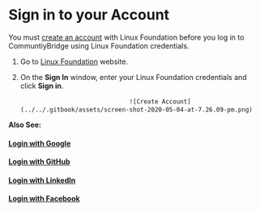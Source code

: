 # Sign in to your Account

You must [create an account](../create-an-account.md#create-an-account) with Linux Foundation before you log in to CommuntiyBridge using Linux Foundation credentials.

1. Go to [Linux Foundation](https://lfx.platform.linuxfoundation.org/) website.
2. On the **Sign In** window, enter your Linux Foundation credentials and click **Sign in**.

                                     ![Create Account](../../.gitbook/assets/screen-shot-2020-05-04-at-7.26.09-pm.png)

**Also See:**

#### ​[Login with Google](log-in-with-google.md)​

#### ​[Login with GitHub](log-in-with-github.md)​

#### ​[Login with LinkedIn](log-in-with-linkedin.md)​

#### ​[Login with Facebook](log-in-with-facebook.md)​

